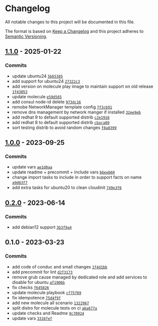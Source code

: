 # Changelog

All notable changes to this project will be documented in this file.

The format is based on [Keep a Changelog](https://keepachangelog.com/en/1.0.0/)
and this project adheres to [Semantic Versioning](https://semver.org/spec/v2.0.0.html).

## [1.1.0](https://github.com/lotusnoir/ansible-system_cleanpacker/compare/1.0.0...1.1.0) - 2025-01-22

### Commits

- update ubuntu24 [`5b65385`](https://github.com/lotusnoir/ansible-system_cleanpacker/commit/5b653853528d50e5013762cea03e7c3fdf100310)
- add support for ubuntu24 [`27322c3`](https://github.com/lotusnoir/ansible-system_cleanpacker/commit/27322c36c0645588f859cc4aab7692a551071cb8)
- add version on molecule play image to maintain support on old release [`1f43053`](https://github.com/lotusnoir/ansible-system_cleanpacker/commit/1f43053b77e515038465575d8da7b14efe0ceabe)
- update molecule [`e59d565`](https://github.com/lotusnoir/ansible-system_cleanpacker/commit/e59d5652878d5911f064b3cd59671f9ae372ce5c)
- add consul node-id delete [`973dc16`](https://github.com/lotusnoir/ansible-system_cleanpacker/commit/973dc1675cc0e8fe8476323b21562f477b29cd84)
- remobe NetworkManager template config [`7f3cb91`](https://github.com/lotusnoir/ansible-system_cleanpacker/commit/7f3cb91d84d68eb5012a7c7a2490ee768839c3ca)
- remove dns management by network manger if installed [`32ee9eb`](https://github.com/lotusnoir/ansible-system_cleanpacker/commit/32ee9eb76b1ee9d334dbdda9d0f366e0cec73df0)
- add redhat 9 to default supported distrib [`c2e1918`](https://github.com/lotusnoir/ansible-system_cleanpacker/commit/c2e1918a086d0c091afab2e80450f998041b8127)
- add redhat 8 to default supported distrib [`cbaca80`](https://github.com/lotusnoir/ansible-system_cleanpacker/commit/cbaca8062a3f3410e8751c6befb9bd25e2c7a122)
- sort testing distrib to avoid random changes [`f8a8399`](https://github.com/lotusnoir/ansible-system_cleanpacker/commit/f8a83998df67188e0292d628ccc59b10951c51b7)

## [1.0.0](https://github.com/lotusnoir/ansible-system_cleanpacker/compare/0.2.0...1.0.0) - 2023-09-25

### Commits

- update vars [`ae1d0aa`](https://github.com/lotusnoir/ansible-system_cleanpacker/commit/ae1d0aa622cde7da399b8f27f6e9b2f3f9eb79d1)
- update readme + precommit + include vars [`b6eeb60`](https://github.com/lotusnoir/ansible-system_cleanpacker/commit/b6eeb605b3edba1c4b11558decd64e2adfad7941)
- change import tasks to include in order to support facts on name [`a9d83f7`](https://github.com/lotusnoir/ansible-system_cleanpacker/commit/a9d83f72276491d20486d413fd4a4c320e0afc10)
- add extra tasks for ubuntu20 to clean cloudinit [`749e3f6`](https://github.com/lotusnoir/ansible-system_cleanpacker/commit/749e3f6ffeb7bd019e97e5b570292c7bb91c77c7)

## [0.2.0](https://github.com/lotusnoir/ansible-system_cleanpacker/compare/0.1.0...0.2.0) - 2023-06-14

### Commits

- add debian12 support [`3b3f9a4`](https://github.com/lotusnoir/ansible-system_cleanpacker/commit/3b3f9a49760e2e4026166cc2e49867db351139c6)

## 0.1.0 - 2023-03-23

### Commits

- add code of conduc and small changes [`1f4d1bb`](https://github.com/lotusnoir/ansible-system_cleanpacker/commit/1f4d1bb8470a9b334d35843899a0d83f51530eb8)
- add precommit for lint [`d2f3173`](https://github.com/lotusnoir/ansible-system_cleanpacker/commit/d2f3173d64099f97d4eb175e3125b314ddf5a2f6)
- remove grub cause managed by dedicated role and add services to disable for ubuntu [`af1906b`](https://github.com/lotusnoir/ansible-system_cleanpacker/commit/af1906b4c22a3b4933daa70871bfaeeb2e9299c6)
- fix checks [`f645826`](https://github.com/lotusnoir/ansible-system_cleanpacker/commit/f645826d8ea6c7ce18490d0b39e35a84bed21b6e)
- update molecule playbook [`cf75769`](https://github.com/lotusnoir/ansible-system_cleanpacker/commit/cf757691149fdaad00522d9703eaad80c2b3eabc)
- fix idempotence [`75d4f9f`](https://github.com/lotusnoir/ansible-system_cleanpacker/commit/75d4f9f52b4cdfffeca2020bad35b9cb9bb1235b)
- add new molecule all scenario [`1322967`](https://github.com/lotusnoir/ansible-system_cleanpacker/commit/13229670666ebd429078226060c6f96dbd82f2ab)
- split distro for molecule tests on ci [`a6a677a`](https://github.com/lotusnoir/ansible-system_cleanpacker/commit/a6a677a602bde51f88175f22ed5ae2a696a4796f)
- update checks and Readme [`9c70924`](https://github.com/lotusnoir/ansible-system_cleanpacker/commit/9c709248dece95051f019ce52b684b9b2ff5ffeb)
- update vars [`3318fef`](https://github.com/lotusnoir/ansible-system_cleanpacker/commit/3318fef1e637c952ebecfa3e70a7c2c2cf9ba6c1)
